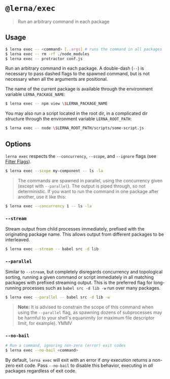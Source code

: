 # `@lerna/exec`

> Run an arbitrary command in each package

## Usage

```sh
$ lerna exec -- <command> [..args] # runs the command in all packages
$ lerna exec -- rm -rf ./node_modules
$ lerna exec -- protractor conf.js
```

Run an arbitrary command in each package.
A double-dash (`--`) is necessary to pass dashed flags to the spawned command, but is not necessary when all the arguments are positional.

The name of the current package is available through the environment variable `LERNA_PACKAGE_NAME`:

```sh
$ lerna exec -- npm view \$LERNA_PACKAGE_NAME
```

You may also run a script located in the root dir, in a complicated dir structure through the environment variable `LERNA_ROOT_PATH`:

```sh
$ lerna exec -- node \$LERNA_ROOT_PATH/scripts/some-script.js
```

## Options

`lerna exec` respects the `--concurrency`, `--scope`, and `--ignore` flags (see [Filter Flags](https://www.npmjs.com/package/@lerna/filter-options)).

```sh
$ lerna exec --scope my-component -- ls -la
```

> The commands are spawned in parallel, using the concurrency given (except with `--parallel`).
> The output is piped through, so not deterministic.
> If you want to run the command in one package after another, use it like this:

```sh
$ lerna exec --concurrency 1 -- ls -la
```

### `--stream`

Stream output from child processes immediately, prefixed with the originating
package name. This allows output from different packages to be interleaved.

```sh
$ lerna exec --stream -- babel src -d lib
```

### `--parallel`

Similar to `--stream`, but completely disregards concurrency and topological sorting, running a given command or script immediately in all matching packages with prefixed streaming output. This is the preferred flag for long-running processes such as `babel src -d lib -w` run over many packages.

```sh
$ lerna exec --parallel -- babel src -d lib -w
```

> **Note:** It is advised to constrain the scope of this command when using
> the `--parallel` flag, as spawning dozens of subprocesses may be
> harmful to your shell's equanimity (or maximum file descriptor limit,
> for example). YMMV

### `--no-bail`

```sh
# Run a command, ignoring non-zero (error) exit codes
$ lerna exec --no-bail <command>
```

By default, `lerna exec` will exit with an error if _any_ execution returns a non-zero exit code.
Pass `--no-bail` to disable this behavior, executing in _all_ packages regardless of exit code.

